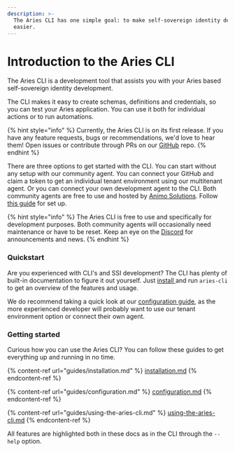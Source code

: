 ```yaml
---
description: >-
  The Aries CLI has one simple goal: to make self-sovereign identity development
  easier.
---
```


# Introduction to the Aries CLI

The Aries CLI is a development tool that assists you with your Aries based self-sovereign identity development.

The CLI makes it easy to create schemas, definitions and credentials, so you can test your Aries application. You can use it both for individual actions or to run automations.

{% hint style="info" %}
Currently, the Aries CLI is on its first release. If you have any feature requests, bugs or recommendations, we'd love to hear them! Open issues or contribute through PRs on our [GitHub](https://github.com/animo/aries-cli) repo.
{% endhint %}

There are three options to get started with the CLI. You can start without any setup with our community agent. You can connect your GitHub and claim a token to get an individual tenant environment using our multitenant agent. Or you can connect your own development agent to the CLI. Both community agents are free to use and hosted by [Animo Solutions](https://animo.id). Follow [this guide](guides/configuration.md) for set up.&#x20;

{% hint style="info" %}
The Aries CLI is free to use and specifically for development purposes. Both community agents will occasionally need maintenance or have to be reset. Keep an eye on the [Discord](https://discord.gg/vXRVNh3DYD) for announcements and news.&#x20;
{% endhint %}

### Quickstart

Are you experienced with CLI's and SSI development? The CLI has plenty of built-in documentation to figure it out yourself. Just [install ](guides/installation.md)and run `aries-cli` to get an overview of the features and usage.

We do recommend taking a quick look at our [configuration guide](guides/configuration.md), as the more experienced developer will probably want to use our tenant environment option or connect their own agent.

### Getting started

Curious how you can use the Aries CLI? You can follow these guides to get everything up and running in no time.

{% content-ref url="guides/installation.md" %}
[installation.md](guides/installation.md)
{% endcontent-ref %}

{% content-ref url="guides/configuration.md" %}
[configuration.md](guides/configuration.md)
{% endcontent-ref %}

{% content-ref url="guides/using-the-aries-cli.md" %}
[using-the-aries-cli.md](guides/using-the-aries-cli.md)
{% endcontent-ref %}

All features are highlighted both in these docs as in the CLI through the `--help` option.
